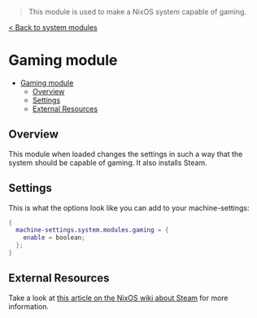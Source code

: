 > This module is used to make a NixOS system capable of gaming.

[< Back to system modules](../README.md)

# Gaming module

- [Gaming module](#gaming-module)
  - [Overview](#overview)
  - [Settings](#settings)
  - [External Resources](#external-resources)

## Overview
This module when loaded changes the settings in such a way that the system should be capable of gaming. It also installs Steam.

## Settings

This is what the options look like you can add to your machine-settings:

```Nix
{
  machine-settings.system.modules.gaming = {
    enable = boolean;
  };
}
```

## External Resources
Take a look at [this article on the NixOS wiki about Steam](https://nixos.wiki/wiki/Steam) for more information.
